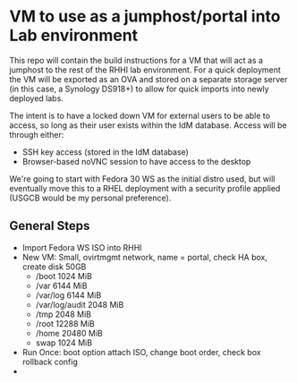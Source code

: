 # VM to use as a jumphost/portal into Lab environment

This repo will contain the build instructions for a VM that will act as a jumphost to the rest of the RHHI lab environment. For a quick deployment the VM will be exported as an OVA and stored on a separate storage server (in this case, a Synology DS918+) to allow for quick imports into newly deployed labs.

The intent is to have a locked down VM for external users to be able to access, so long as their user exists within the IdM database. Access will be through either:
- SSH key access (stored in the IdM database)
- Browser-based noVNC session to have access to the desktop

We're going to start with Fedora 30 WS as the initial distro used, but will eventually move this to a RHEL deployment with a security profile applied (USGCB would be my personal preference).


## General Steps

- Import Fedora WS ISO into RHHI
- New VM: Small, ovirtmgmt network, name = portal, check HA box, create disk 50GB
  - /boot           1024  MiB
  - /var            6144  MiB
  - /var/log        6144  MiB
  - /var/log/audit  2048  MiB
  - /tmp            2048  MiB
  - /root           12288 MiB
  - /home           20480 MiB
  - swap            1024  MiB
- Run Once: boot option attach ISO, change boot order, check box rollback config
-

